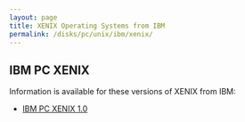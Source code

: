 ```yaml
---
layout: page
title: XENIX Operating Systems from IBM
permalink: /disks/pc/unix/ibm/xenix/
---
```


IBM PC XENIX
---

Information is available for these versions of XENIX from IBM:

* [IBM PC XENIX 1.0](1.0/)
